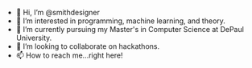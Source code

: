 - 👋 Hi, I’m @smithdesigner
- 👀 I’m interested in programming, machine learning, and theory.
- 🌱 I’m currently pursuing my Master's in Computer Science at DePaul University.
- 💞️ I’m looking to collaborate on hackathons.
- 📫 How to reach me...right here!

<!---
smithdesigner/smithdesigner is a ✨ special ✨ repository because its `README.md` (this file) appears on your GitHub profile.
You can click the Preview link to take a look at your changes.
--->
